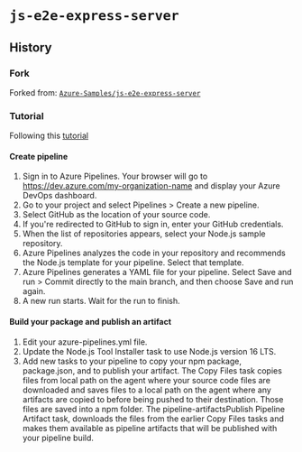 # `js-e2e-express-server`

## History

### Fork

Forked from: [`Azure-Samples/js-e2e-express-server`](https://github.com/Azure-Samples/js-e2e-express-server)

### Tutorial

Following this [tutorial](https://learn.microsoft.com/en-us/azure/devops/pipelines/ecosystems/javascript?view=azure-devops&pivots=pipelines-yaml)

#### Create pipeline

1. Sign in to Azure Pipelines. Your browser will go to https://dev.azure.com/my-organization-name and display your Azure DevOps dashboard.
1. Go to your project and select Pipelines > Create a new pipeline.
1. Select GitHub as the location of your source code.
1. If you're redirected to GitHub to sign in, enter your GitHub credentials.
1. When the list of repositories appears, select your Node.js sample repository.
1. Azure Pipelines analyzes the code in your repository and recommends the Node.js template for your pipeline. Select that template.
1. Azure Pipelines generates a YAML file for your pipeline. Select Save and run > Commit directly to the main branch, and then choose Save and run again.
1. A new run starts. Wait for the run to finish.

#### Build your package and publish an artifact

1. Edit your azure-pipelines.yml file.
1. Update the Node.js Tool Installer task to use Node.js version 16 LTS.
1. Add new tasks to your pipeline to copy your npm package, package.json, and to publish your artifact. The Copy Files task copies files from local path on the agent where your source code files are downloaded and saves files to a local path on the agent where any artifacts are copied to before being pushed to their destination. Those files are saved into a npm folder. The pipeline-artifactsPublish Pipeline Artifact task, downloads the files from the earlier Copy Files tasks and makes them available as pipeline artifacts that will be published with your pipeline build.
